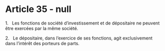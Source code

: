 # Article 35 - null


1.   Les fonctions de société d’investissement et de dépositaire ne peuvent être exercées par la même société.

2.   Le dépositaire, dans l’exercice de ses fonctions, agit exclusivement dans l’intérêt des porteurs de parts.
